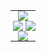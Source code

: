 <table align="center" class="images" width="100%" style="border:0px; width:100%;">
  <tr style="border:0px;">
   <td align="center" width="100%" style="border:0px; width:100%; padding:0;" colspan="3">
     <picture>
        <source
          srcset="https://streak-stats.demolab.com/?user=rygent&hide_border=true&background=0d1117&ring=e54666&fire=e54666&stroke=30363d&currStreakNum=ffffff&sideNums=ffffff&currStreakLabel=e54666&sideLabels=e54666&dates=888888"
          media="(prefers-color-scheme: dark)"
        />
        <source
          srcset="https://streak-stats.demolab.com/?user=rygent&hide_border=true&background=ffffff&ring=e54666&fire=e54666&stroke=d0d7de&currStreakNum=000000&sideNums=000000&currStreakLabel=e54666&sideLabels=e54666&dates=666666"
          media="(prefers-color-scheme: light), (prefers-color-scheme: no-preference)"
        />
        <img src="https://streak-stats.demolab.com/?user=rygent" />
      </picture>
   </td>
  </tr>
  <tr style="border:0px;">
    <td align="center" width="60%" style="border:0px; width:60%; padding:0;">
      <picture>
        <source
          srcset="https://github-readme-stats.vercel.app/api?username=rygent&show_icons=true&hide_border=true&bg_color=161b22&title_color=e54666&icon_color=e54666&text_color=ffffff&ring_color=e54666&hide_title=true&text_bold=false&include_all_commits=true"
          media="(prefers-color-scheme: dark)"
        />
        <source
          srcset="https://github-readme-stats.vercel.app/api?username=rygent&show_icons=true&hide_border=true&bg_color=f6f8fa&title_color=e54666&icon_color=e54666&text_color=434d58&ring_color=e54666&hide_title=true&text_bold=false&include_all_commits=true"
          media="(prefers-color-scheme: light), (prefers-color-scheme: no-preference)"
        />
        <img src="https://github-readme-stats.vercel.app/api?username=rygent" />
      </picture>
    </td>
    <td align="center" width="40%" style="border:0px; width:40%; padding:0;">
      <picture>
        <source
          srcset="https://github-readme-stats.vercel.app/api/top-langs?username=rygent&langs_count=6&layout=compact&count_private=true&hide_border=true&bg_color=161b22&title_color=e54666&icon_color=e54666&text_color=ffffff&hide_title=true"
          media="(prefers-color-scheme: dark)"
        />
        <source
          srcset="https://github-readme-stats.vercel.app/api/top-langs?username=rygent&langs_count=6&layout=compact&count_private=true&hide_border=true&bg_color=f6f8fa&title_color=e54666&icon_color=e54666&text_color=434d58&hide_title=true"
          media="(prefers-color-scheme: light), (prefers-color-scheme: no-preference)"
        />
        <img src="https://github-readme-stats.vercel.app/api/top-langs?username=rygent" />
      </picture>
    </td>
  </tr>
  <tr style="border:0px;">
   <td align="center" width="100%" style="border:0px; width:100%; padding:0;" colspan="3">
      <picture>
        <source
          srcset="https://github-readme-activity-graph.vercel.app/graph?username=Rygent&hide_border=true&bg_color=0d1117&title_color=e54666&color=ffffff&line=e54666&point=e54666&area=true&area_color=e54666&hide_title=true"
          media="(prefers-color-scheme: dark)"
        />
        <source
          srcset="https://github-readme-activity-graph.vercel.app/graph?username=Rygent&hide_border=true&bg_color=ffffff&title_color=e54666&color=000000&line=e54666&point=e54666&area=true&area_color=e54666&hide_title=true"
          media="(prefers-color-scheme: light), (prefers-color-scheme: no-preference)"
        />
        <img src="https://github-readme-activity-graph.vercel.app/graph?username=Rygent" />
      </picture>
   </td>
  </tr>
</table>
